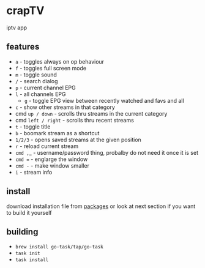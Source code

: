 # crapTV

iptv app

## features

* `a` - toggles always on op behaviour
* `f` - toggles full screen mode
* `m` - toggle sound
* `/` - search dialog
* `p` - current channel EPG
* `l` - all channels EPG
  * `g` - toggle EPG view between recently watched and favs and all
* `c` - show other streams in that category
* cmd `up / down` - scrolls thru streams in the current category
* cmd `left / right` - scrolls thru recent streams
* `t` - toggle title
* `b` - boomark stream as a shortcut
* `1/2/3` - opens saved streams at the given position
* `r` - reload current stream
* `cmd ,`_ - username/password thing, probalby do not need it once it is set
* `cmd =` - englarge the window
* `cmd -` - make window smaller
* `i` - stream info

## install

download installation file from [packages](https://gitlab.com/cacko/craptv/-/packages) or look at next section if you want to build it yourself

## building

* `brew install go-task/tap/go-task`
* `task init`
* `task install`
